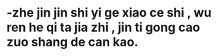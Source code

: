 # -zhe jin jin shi yi ge xiao ce shi , wu ren he qi ta jia zhi , jin ti gong cao zuo shang de can kao.
